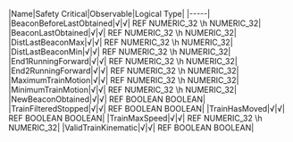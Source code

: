﻿

|Name|Safety Critical|Observable|Logical Type|
|-----|
|BeaconBeforeLastObtained|√|√| REF NUMERIC_32 \h NUMERIC_32|
|BeaconLastObtained|√|√| REF NUMERIC_32 \h NUMERIC_32|
|DistLastBeaconMax|√|√| REF NUMERIC_32 \h NUMERIC_32|
|DistLastBeaconMin|√|√| REF NUMERIC_32 \h NUMERIC_32|
|End1RunningForward|√|√| REF NUMERIC_32 \h NUMERIC_32|
|End2RunningForward|√|√| REF NUMERIC_32 \h NUMERIC_32|
|MaximumTrainMotion|√|√| REF NUMERIC_32 \h NUMERIC_32|
|MinimumTrainMotion|√|√| REF NUMERIC_32 \h NUMERIC_32|
|NewBeaconObtained|√|√| REF BOOLEAN BOOLEAN|
|TrainFilteredStopped|√|√| REF BOOLEAN BOOLEAN|
|TrainHasMoved|√|√| REF BOOLEAN BOOLEAN|
|TrainMaxSpeed|√|√| REF NUMERIC_32 \h NUMERIC_32|
|ValidTrainKinematic|√|√| REF BOOLEAN BOOLEAN|

